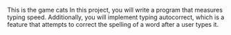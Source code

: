 This is the game cats
In this project, you will write a program that measures typing speed. Additionally, you will implement typing autocorrect, which is a feature that attempts to correct the spelling of a word after a user types it. 
